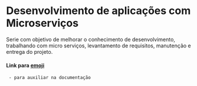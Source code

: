 # Desenvolvimento de aplicações com Microserviços
Serie com objetivo de melhorar o conhecimento de desenvolvimento, trabalhando com micro serviços, levantamento de requisitos, manutenção e entrega do projeto. 

#### Link para [emoji](https://gist.github.com/rxaviers/7360908)
```
 - para auxiliar na documentação
```
